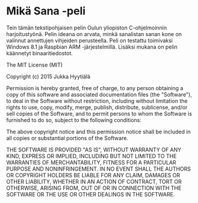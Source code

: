 # Mikä Sana -peli

Tein tämän tekstipohjaisen pelin Oulun yliopiston C-ohjelmoinnin harjoitustyönä. Pelin ideana on arvata, minkä sanalistan sanan kone on valinnut annettujen vihjeiden perusteella. Peli on testattu toimivaksi Windows 8.1 ja Raspbian ARM -järjestelmillä. Lisäksi mukana on pelin käännetyt binaaritiedostot.

The MIT License (MIT)

Copyright (c) 2015 Jukka Hyytiälä

Permission is hereby granted, free of charge, to any person obtaining a copy
of this software and associated documentation files (the "Software"), to deal
in the Software without restriction, including without limitation the rights
to use, copy, modify, merge, publish, distribute, sublicense, and/or sell
copies of the Software, and to permit persons to whom the Software is
furnished to do so, subject to the following conditions:

The above copyright notice and this permission notice shall be included in
all copies or substantial portions of the Software.

THE SOFTWARE IS PROVIDED "AS IS", WITHOUT WARRANTY OF ANY KIND, EXPRESS OR
IMPLIED, INCLUDING BUT NOT LIMITED TO THE WARRANTIES OF MERCHANTABILITY,
FITNESS FOR A PARTICULAR PURPOSE AND NONINFRINGEMENT. IN NO EVENT SHALL THE
AUTHORS OR COPYRIGHT HOLDERS BE LIABLE FOR ANY CLAIM, DAMAGES OR OTHER
LIABILITY, WHETHER IN AN ACTION OF CONTRACT, TORT OR OTHERWISE, ARISING FROM,
OUT OF OR IN CONNECTION WITH THE SOFTWARE OR THE USE OR OTHER DEALINGS IN
THE SOFTWARE.

